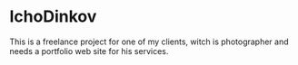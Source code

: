 # IchoDinkov
This is a freelance project for one of my clients, witch is photographer and needs a portfolio web site for his services.
